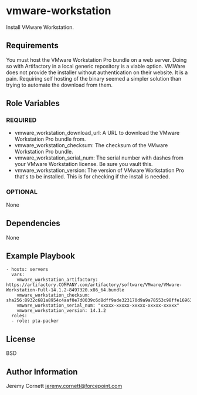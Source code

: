 # vmware-workstation

Install VMware Workstation.

## Requirements

You must host the VMware Workstation Pro bundle on a web server. Doing so with Artifactory in a local
generic repository is a viable option.
VMWare does not provide the installer without authentication on their
website. It is a pain. Requiring self hosting of the binary seemed a simpler solution than trying
to automate the download from them.

## Role Variables

### REQUIRED

* vmware_workstation_download_url: A URL to download the VMware Workstation Pro bundle from.
* vmware_workstation_checksum: The checksum of the VMware Workstation Pro bundle.
* vmware_workstation_serial_num: The serial number with dashes from your VMware Workstation license. Be sure you vault this. 
* vmware_workstation_version: The version of VMware Workstation Pro that's to be installed. 
  This is for checking if the install is needed.

### OPTIONAL

None

## Dependencies

None

## Example Playbook

    - hosts: servers
      vars:
        vmware_workstation_artifactory: https://artifactory.COMPANY.com/artifactory/software/VMware/VMware-Workstation-Full-14.1.2-8497320.x86_64.bundle
        vmware_workstation_checksum: sha256:8932c681a8954c4aaf0e7d0039c6d8dff9ade323170d9a9a78553c98ffe16963
        vmware_workstation_serial_num: "xxxxx-xxxxx-xxxxx-xxxxx-xxxxx"
        vmware_workstation_version: 14.1.2
      roles:
      - role: pta-packer

## License

BSD

## Author Information

Jeremy Cornett <jeremy.cornett@forcepoint.com>
